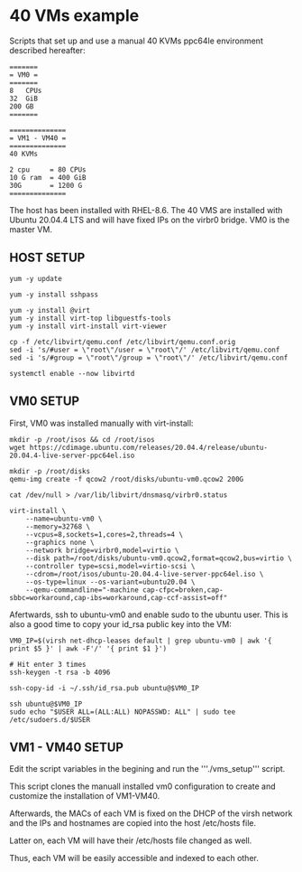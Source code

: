 # 40 VMs example

Scripts that set up and use a manual 40 KVMs ppc64le environment described hereafter:

~~~
=======
= VM0 =
=======
8   CPUs
32  GiB
200 GB
=======

==============
= VM1 - VM40 =
==============
40 KVMs

2 cpu     = 80 CPUs
10 G ram  = 400 GiB
30G       = 1200 G
==============
~~~

The host has been installed with RHEL-8.6.
The 40 VMS are installed with Ubuntu 20.04.4 LTS and will have fixed IPs on the virbr0 bridge.
VM0 is the master VM.

## HOST SETUP
~~~
yum -y update

yum -y install sshpass

yum -y install @virt
yum -y install virt-top libguestfs-tools
yum -y install virt-install virt-viewer

cp -f /etc/libvirt/qemu.conf /etc/libvirt/qemu.conf.orig
sed -i 's/#user = \"root\"/user = \"root\"/' /etc/libvirt/qemu.conf
sed -i 's/#group = \"root\"/group = \"root\"/' /etc/libvirt/qemu.conf

systemctl enable --now libvirtd
~~~

## VM0 SETUP

First, VM0 was installed manually with virt-install:

~~~
mkdir -p /root/isos && cd /root/isos
wget https://cdimage.ubuntu.com/releases/20.04.4/release/ubuntu-20.04.4-live-server-ppc64el.iso

mkdir -p /root/disks
qemu-img create -f qcow2 /root/disks/ubuntu-vm0.qcow2 200G

cat /dev/null > /var/lib/libvirt/dnsmasq/virbr0.status

virt-install \
	--name=ubuntu-vm0 \
	--memory=32768 \
	--vcpus=8,sockets=1,cores=2,threads=4 \
	--graphics none \
	--network bridge=virbr0,model=virtio \
	--disk path=/root/disks/ubuntu-vm0.qcow2,format=qcow2,bus=virtio \
	--controller type=scsi,model=virtio-scsi \
	--cdrom=/root/isos/ubuntu-20.04.4-live-server-ppc64el.iso \
	--os-type=linux --os-variant=ubuntu20.04 \
	--qemu-commandline="-machine cap-cfpc=broken,cap-sbbc=workaround,cap-ibs=workaround,cap-ccf-assist=off"
~~~

Afertwards, ssh to ubuntu-vm0 and enable sudo to the ubuntu user. This is also a good time to copy your id_rsa public key into the VM:
~~~
VM0_IP=$(virsh net-dhcp-leases default | grep ubuntu-vm0 | awk '{ print $5 }' | awk -F'/' '{ print $1 }')

# Hit enter 3 times
ssh-keygen -t rsa -b 4096

ssh-copy-id -i ~/.ssh/id_rsa.pub ubuntu@$VM0_IP

ssh ubuntu@$VM0_IP
sudo echo "$USER ALL=(ALL:ALL) NOPASSWD: ALL" | sudo tee /etc/sudoers.d/$USER
~~~

## VM1 - VM40 SETUP
Edit the script variables in the begining and run the '''./vms_setup''' script.

This script clones the manuall installed vm0 configuration to create and customize the installation of VM1-VM40.

Afterwards, the MACs of each VM is fixed on the DHCP of the virsh network and the IPs and hostnames are copied into the host /etc/hosts file.

Latter on, each VM will have their /etc/hosts file changed as well.

Thus, each VM will be easily accessible and indexed to each other.
